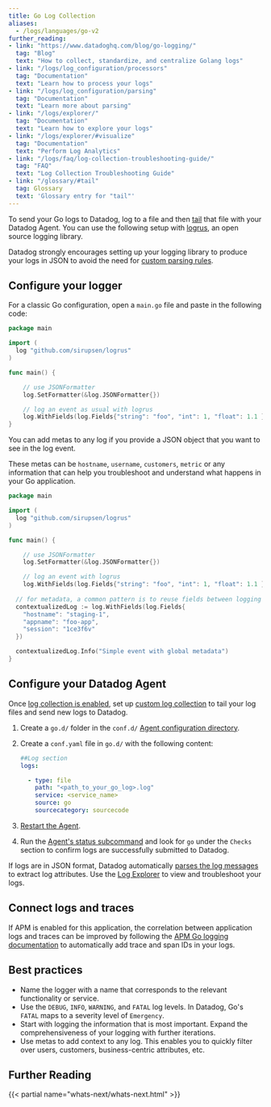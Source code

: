 ```yaml
---
title: Go Log Collection
aliases:
  - /logs/languages/go-v2
further_reading:
- link: "https://www.datadoghq.com/blog/go-logging/"
  tag: "Blog"
  text: "How to collect, standardize, and centralize Golang logs"
- link: "/logs/log_configuration/processors"
  tag: "Documentation"
  text: "Learn how to process your logs"
- link: "/logs/log_configuration/parsing"
  tag: "Documentation"
  text: "Learn more about parsing"
- link: "/logs/explorer/"
  tag: "Documentation"
  text: "Learn how to explore your logs"
- link: "/logs/explorer/#visualize"
  tag: "Documentation"
  text: "Perform Log Analytics"
- link: "/logs/faq/log-collection-troubleshooting-guide/"
  tag: "FAQ"
  text: "Log Collection Troubleshooting Guide"
- link: "/glossary/#tail"
  tag: Glossary
  text: 'Glossary entry for "tail"'  
---
```


To send your Go logs to Datadog, log to a file and then [tail][11] that file with your Datadog Agent. You can use the following setup with [logrus][1], an open source logging library.

Datadog strongly encourages setting up your logging library to produce your logs in JSON to avoid the need for [custom parsing rules][2].

## Configure your logger

For a classic Go configuration, open a `main.go` file and paste in the following code:

```go
package main

import (
  log "github.com/sirupsen/logrus"
)

func main() {

    // use JSONFormatter
    log.SetFormatter(&log.JSONFormatter{})

    // log an event as usual with logrus
    log.WithFields(log.Fields{"string": "foo", "int": 1, "float": 1.1 }).Info("My first event from golang to stdout")
}
```

You can add metas to any log if you provide a JSON object that you want to see in the log event.

These metas can be `hostname`, `username`, `customers`, `metric` or any information that can help you troubleshoot and understand what happens in your Go application.

```go
package main

import (
  log "github.com/sirupsen/logrus"
)

func main() {

    // use JSONFormatter
    log.SetFormatter(&log.JSONFormatter{})

    // log an event with logrus
    log.WithFields(log.Fields{"string": "foo", "int": 1, "float": 1.1 }).Info("My first event from golang to stdout")
    
  // for metadata, a common pattern is to reuse fields between logging statements by reusing
  contextualizedLog := log.WithFields(log.Fields{
    "hostname": "staging-1",
    "appname": "foo-app",
    "session": "1ce3f6v"
  })

  contextualizedLog.Info("Simple event with global metadata")
}
```

## Configure your Datadog Agent

Once [log collection is enabled][3], set up [custom log collection][4] to tail your log files and send new logs to Datadog.

1. Create a `go.d/` folder in the `conf.d/` [Agent configuration directory][5].
2. Create a `conf.yaml` file in `go.d/` with the following content:

    ```yaml
    ##Log section
    logs:

      - type: file
        path: "<path_to_your_go_log>.log"
        service: <service_name>
        source: go
        sourcecategory: sourcecode
    ```

3. [Restart the Agent][6].
4. Run the [Agent's status subcommand][7] and look for `go` under the `Checks` section to confirm logs are successfully submitted to Datadog.

If logs are in JSON format, Datadog automatically [parses the log messages][8] to extract log attributes. Use the [Log Explorer][9] to view and troubleshoot your logs.

## Connect logs and traces

If APM is enabled for this application, the correlation between application logs and traces can be improved by following the [APM Go logging documentation][10] to automatically add trace and span IDs in your logs.

## Best practices

* Name the logger with a name that corresponds to the relevant functionality or service.
* Use the `DEBUG`, `INFO`, `WARNING`, and `FATAL` log levels. In Datadog, Go's `FATAL` maps to a severity level of `Emergency`.
* Start with logging the information that is most important. Expand the comprehensiveness of your logging with further iterations.
* Use metas to add context to any log. This enables you to quickly filter over users, customers, business-centric attributes, etc.

## Further Reading

{{< partial name="whats-next/whats-next.html" >}}

[1]: https://github.com/sirupsen/logrus
[2]: /logs/log_configuration/parsing
[3]: /agent/logs/?tab=tailfiles#activate-log-collection
[4]: /agent/logs/?tab=tailfiles#custom-log-collection
[5]: /agent/configuration/agent-configuration-files/?tab=agentv6v7#agent-configuration-directory
[6]: /agent/configuration/agent-commands/?tab=agentv6v7#restart-the-agent
[7]: /agent/configuration/agent-commands/?tab=agentv6v7#agent-status-and-information
[8]: /logs/log_configuration/parsing/?tab=matchers
[9]: /logs/explorer/#overview
[10]: /tracing/other_telemetry/connect_logs_and_traces/go-v2/
[11]: /glossary/#tail
